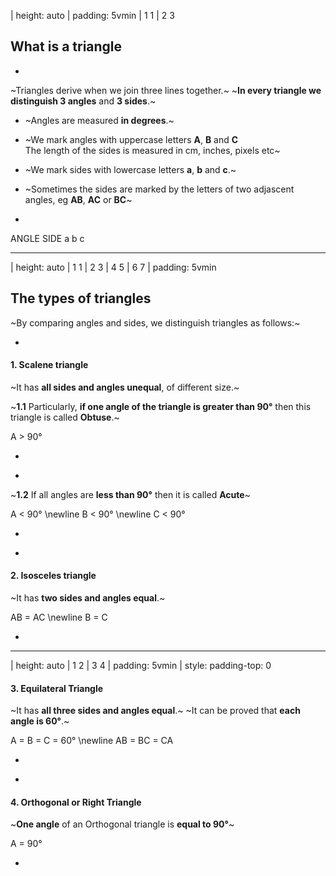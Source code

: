 | height: auto
| padding: 5vmin
| 1 1
| 2 3


## What is a triangle

-

~Triangles derive when we join three lines together.~
~**In every triangle we distinguish 3 angles** and **3 sides**.~

- ~Angles are measured **in degrees**.~ 
- ~We mark angles with uppercase letters **A**, **B** and **C**<br />The length of the sides is measured in cm, inches, pixels etc~ 
- ~We mark sides with lowercase letters **a**, **b** and **c**.~
- ~Sometimes the sides are marked by the letters of two adjascent angles, eg **AB**, **AC** or **BC**~

-

<div style="position:sticky; top:0;">
<f-scene grid responsive>
  <Triangle :points="[ [-1.5,1.5], [-1,-1.5], [1.5,0.5] ]" :angleMarkers="3" />
  <f-group position="0.8 0.42">
    <f-group rotation="0" >
      <f-line points="0 0, 0.3 0"></f-line>
      <f-line points="0.2 0.1, 0.3 0, 0.2 -0.1"></f-line>
    </f-group>
    <f-text position="-0.43 0" scale="0.7" :fill="color('blue')">ANGLE</f-text>
    <f-icon-arrow />
  </f-group>

  <f-group position="0.6 -1.2">
    <f-group rotation="120" >
      <f-line points="0 0, 0.3 0"></f-line>
      <f-line points="0.2 0.1, 0.3 0, 0.2 -0.1"></f-line>
    </f-group>
    <f-text position="0.3 -0.2" scale="0.7" :fill="color('blue')">SIDE</f-text>
  </f-group>

  <f-group position="0 0">
    <f-text :fill="color('green')" position="-1.5 -0.2">a</f-text>
    <f-text :fill="color('green')" position="0.3 -0.9">b</f-text>
    <f-text :fill="color('green')" position="0.1 1.1">c</f-text>
  </f-group>
</f-scene>
</div>

---







| height: auto
| 1 1
| 2 3
| 4 5
| 6 7
| padding: 5vmin

## The types of triangles 

~By comparing angles and sides, we distinguish triangles as follows:~ 

-

<!-- 2/3 -->

#### 1. Scalene triangle

~It has **all sides and angles unequal**, of different size.~

~**1.1** Particularly, **if one angle of the triangle is greater than 90°** then this triangle is called **Obtuse**.~

<f-math blue>A &gt; 90°</f-math>

-

<f-scene grid responsive>
<!-- <Triangle :points="[ [-1, -1],[1.5,-1],[-1.5, 1] ]" :angleMarkers="1" /> -->
<Triangle points="-1 -1, 1.5 -1, -1.5 1" :angleMarkers="1" />
</f-scene>

-

<!-- 4/5 -->

~**1.2** If all angles are **less than 90°** then it is called **Acute**~

<f-math blue>A &lt; 90° \newline B &lt; 90° \newline C &lt; 90°</f-math>

-

<f-scene grid responsive>
<Triangle :points="[ [-0.5, 1],[-1.5, -1],[1.5,-1] ]" :angleMarkers="3" />
</f-scene>

-

<!-- 6/7 -->

#### 2. Isosceles triangle

~It has **two sides and angles equal**.~

<f-math blue>AB = AC \newline B = C</f-math>

-

<f-scene grid responsive>
<Triangle :points="[ [0,1],[-1.5,-0.5],[1.5,-0.5] ]" :angleMarkers="3" />
</f-scene>

---








| height: auto
| 1 2
| 3 4
| padding: 5vmin
| style: padding-top: 0

<!-- 8/9 -->

#### 3. Equilateral Triangle

~It has **all three sides and angles equal**.~ 
~It can be proved that **each angle is 60°**.~

<f-math blue>A = B = C = 60° \newline AB = BC = CA</f-math>

-

<f-scene grid responsive>
<Triangle :points="[ [0,1.598],[-1.5,-1],[1.5,-1] ]" :angleMarkers="3" :angleInfo="true" />
</f-scene>

-

#### 4. Orthogonal or Right Triangle

~**One angle** of an Orthogonal triangle is **equal to 90°**~

<f-math blue>A = 90°</f-math>

-

<f-scene grid responsive>
<Triangle :points="[ [-1,-1],[1.5,-1],[-1,1] ]" :angleMarkers="1" />
</f-scene>